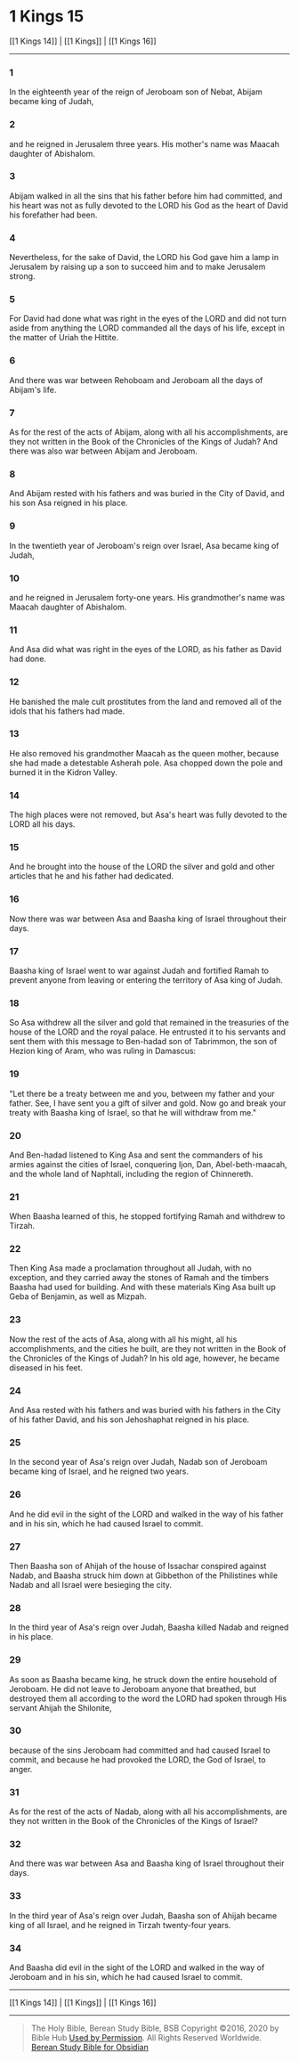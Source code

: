 # 1 Kings 15

[[1 Kings 14]] | [[1 Kings]] | [[1 Kings 16]]

---

### 1
In the eighteenth year of the reign of Jeroboam son of Nebat, Abijam became king of Judah,

### 2
and he reigned in Jerusalem three years. His mother's name was Maacah daughter of Abishalom.

### 3
Abijam walked in all the sins that his father before him had committed, and his heart was not as fully devoted to the LORD his God as the heart of David his forefather had been.

### 4
Nevertheless, for the sake of David, the LORD his God gave him a lamp in Jerusalem by raising up a son to succeed him and to make Jerusalem strong.

### 5
For David had done what was right in the eyes of the LORD and did not turn aside from anything the LORD commanded all the days of his life, except in the matter of Uriah the Hittite.

### 6
And there was war between Rehoboam and Jeroboam all the days of Abijam's life.

### 7
As for the rest of the acts of Abijam, along with all his accomplishments, are they not written in the Book of the Chronicles of the Kings of Judah? And there was also war between Abijam and Jeroboam.

### 8
And Abijam rested with his fathers and was buried in the City of David, and his son Asa reigned in his place.

### 9
In the twentieth year of Jeroboam's reign over Israel, Asa became king of Judah,

### 10
and he reigned in Jerusalem forty-one years. His grandmother's name was Maacah daughter of Abishalom.

### 11
And Asa did what was right in the eyes of the LORD, as his father as David had done.

### 12
He banished the male cult prostitutes from the land and removed all of the idols that his fathers had made.

### 13
He also removed his grandmother Maacah as the queen mother, because she had made a detestable Asherah pole. Asa chopped down the pole and burned it in the Kidron Valley.

### 14
The high places were not removed, but Asa's heart was fully devoted to the LORD all his days.

### 15
And he brought into the house of the LORD the silver and gold and other articles that he and his father had dedicated.

### 16
Now there was war between Asa and Baasha king of Israel throughout their days.

### 17
Baasha king of Israel went to war against Judah and fortified Ramah to prevent anyone from leaving or entering the territory of Asa king of Judah.

### 18
So Asa withdrew all the silver and gold that remained in the treasuries of the house of the LORD and the royal palace. He entrusted it to his servants and sent them with this message to Ben-hadad son of Tabrimmon, the son of Hezion king of Aram, who was ruling in Damascus:

### 19
"Let there be a treaty between me and you, between my father and your father. See, I have sent you a gift of silver and gold. Now go and break your treaty with Baasha king of Israel, so that he will withdraw from me."

### 20
And Ben-hadad listened to King Asa and sent the commanders of his armies against the cities of Israel, conquering Ijon, Dan, Abel-beth-maacah, and the whole land of Naphtali, including the region of Chinnereth.

### 21
When Baasha learned of this, he stopped fortifying Ramah and withdrew to Tirzah.

### 22
Then King Asa made a proclamation throughout all Judah, with no exception, and they carried away the stones of Ramah and the timbers Baasha had used for building. And with these materials King Asa built up Geba of Benjamin, as well as Mizpah.

### 23
Now the rest of the acts of Asa, along with all his might, all his accomplishments, and the cities he built, are they not written in the Book of the Chronicles of the Kings of Judah? In his old age, however, he became diseased in his feet.

### 24
And Asa rested with his fathers and was buried with his fathers in the City of his father David, and his son Jehoshaphat reigned in his place.

### 25
In the second year of Asa's reign over Judah, Nadab son of Jeroboam became king of Israel, and he reigned two years.

### 26
And he did evil in the sight of the LORD and walked in the way of his father and in his sin, which he had caused Israel to commit.

### 27
Then Baasha son of Ahijah of the house of Issachar conspired against Nadab, and Baasha struck him down at Gibbethon of the Philistines while Nadab and all Israel were besieging the city.

### 28
In the third year of Asa's reign over Judah, Baasha killed Nadab and reigned in his place.

### 29
As soon as Baasha became king, he struck down the entire household of Jeroboam. He did not leave to Jeroboam anyone that breathed, but destroyed them all according to the word the LORD had spoken through His servant Ahijah the Shilonite,

### 30
because of the sins Jeroboam had committed and had caused Israel to commit, and because he had provoked the LORD, the God of Israel, to anger.

### 31
As for the rest of the acts of Nadab, along with all his accomplishments, are they not written in the Book of the Chronicles of the Kings of Israel?

### 32
And there was war between Asa and Baasha king of Israel throughout their days.

### 33
In the third year of Asa's reign over Judah, Baasha son of Ahijah became king of all Israel, and he reigned in Tirzah twenty-four years.

### 34
And Baasha did evil in the sight of the LORD and walked in the way of Jeroboam and in his sin, which he had caused Israel to commit.

---

[[1 Kings 14]] | [[1 Kings]] | [[1 Kings 16]]

---

> The Holy Bible, Berean Study Bible, BSB
> Copyright &copy;2016, 2020 by Bible Hub
> [Used by Permission](https://berean.bible/terms.htm). All Rights Reserved Worldwide.
> [Berean Study Bible for Obsidian](https://github.com/gapmiss/berean-study-bible-for-obsidian)</small>

